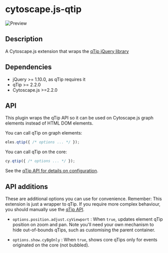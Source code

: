 cytoscape.js-qtip
=================

![Preview](https://raw.githubusercontent.com/cytoscape/cytoscape.js-qtip/master/img/preview.png)


## Description

A Cytoscape.js extension that wraps the [qTip jQuery library](http://qtip2.com)



## Dependencies

 * jQuery >= 1.10.0, as qTip requires it
 * qTip >= 2.2.0
 * Cytoscape.js >=2.2.0


## API

This plugin wraps the qTip API so it can be used on Cytoscape.js graph elements instead of HTML DOM elements.

You can call qTip on graph elements:
```js
eles.qtip({ /* options ... */ });
```

You can call qTip on the core:
```js
cy.qtip({ /* options ... */ });
```

See the [qTip API for details on configuration](http://qtip2.com/options).


## API additions

These are additional options you can use for convenience.  Remember: This extension is just a wrapper to qTip.  If you require more complex behaviour, you should manually use the [qTip API](http://qtip2.com).

 * `options.position.adjust.cyViewport` : When `true`, updates element qTip position on zoom and pan.  Note you'll need your own mechanism to hide out-of-bounds qTips, such as customising the parent container.

  * `options.show.cyBgOnly` : When `true`, shows core qTips only for events originated on the core (not bubbled).